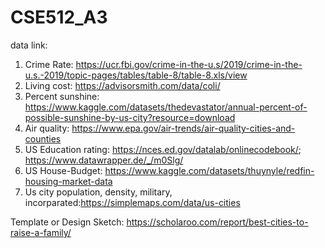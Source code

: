 # CSE512_A3
data link:
1. Crime Rate: https://ucr.fbi.gov/crime-in-the-u.s/2019/crime-in-the-u.s.-2019/topic-pages/tables/table-8/table-8.xls/view
2. Living cost: https://advisorsmith.com/data/coli/
3. Percent sunshine: https://www.kaggle.com/datasets/thedevastator/annual-percent-of-possible-sunshine-by-us-city?resource=download
4. Air quality: https://www.epa.gov/air-trends/air-quality-cities-and-counties
5. US Education rating: https://nces.ed.gov/datalab/onlinecodebook/; https://www.datawrapper.de/_/m0Slg/
6. US House-Budget: https://www.kaggle.com/datasets/thuynyle/redfin-housing-market-data
7. Us city population, density, military, incorparated:https://simplemaps.com/data/us-cities

Template or Design Sketch: https://scholaroo.com/report/best-cities-to-raise-a-family/
